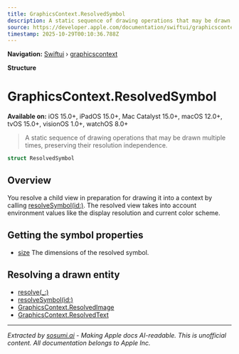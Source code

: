 ```yaml
---
title: GraphicsContext.ResolvedSymbol
description: A static sequence of drawing operations that may be drawn multiple times, preserving their resolution independence.
source: https://developer.apple.com/documentation/swiftui/graphicscontext/resolvedsymbol
timestamp: 2025-10-29T00:10:36.788Z
---
```


**Navigation:** [Swiftui](/documentation/swiftui) › [graphicscontext](/documentation/swiftui/graphicscontext)

**Structure**

# GraphicsContext.ResolvedSymbol

**Available on:** iOS 15.0+, iPadOS 15.0+, Mac Catalyst 15.0+, macOS 12.0+, tvOS 15.0+, visionOS 1.0+, watchOS 8.0+

> A static sequence of drawing operations that may be drawn multiple times, preserving their resolution independence.

```swift
struct ResolvedSymbol
```

## Overview

You resolve a child view in preparation for drawing it into a context by calling [resolveSymbol(id:)](/documentation/swiftui/graphicscontext/resolvesymbol(id:)). The resolved view takes into account environment values like the display resolution and current color scheme.

## Getting the symbol properties

- [size](/documentation/swiftui/graphicscontext/resolvedsymbol/size) The dimensions of the resolved symbol.

## Resolving a drawn entity

- [resolve(_:)](/documentation/swiftui/graphicscontext/resolve(_:))
- [resolveSymbol(id:)](/documentation/swiftui/graphicscontext/resolvesymbol(id:))
- [GraphicsContext.ResolvedImage](/documentation/swiftui/graphicscontext/resolvedimage)
- [GraphicsContext.ResolvedText](/documentation/swiftui/graphicscontext/resolvedtext)

---

*Extracted by [sosumi.ai](https://sosumi.ai) - Making Apple docs AI-readable.*
*This is unofficial content. All documentation belongs to Apple Inc.*
